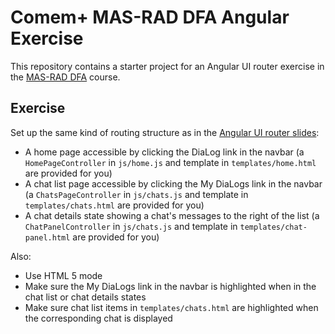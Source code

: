 # Comem+ MAS-RAD DFA Angular Exercise

This repository contains a starter project for an Angular UI router exercise in the [MAS-RAD DFA][dfa] course.

## Exercise

Set up the same kind of routing structure as in the [Angular UI router slides][slides]:

* A home page accessible by clicking the DiaLog link in the navbar
  (a `HomePageController` in `js/home.js` and template in `templates/home.html` are provided for you)
* A chat list page accessible by clicking the My DiaLogs link in the navbar
  (a `ChatsPageController` in `js/chats.js` and template in `templates/chats.html` are provided for you)
* A chat details state showing a chat's messages to the right of the list
  (a `ChatPanelController` in `js/chats.js` and template in `templates/chat-panel.html` are provided for you)

Also:

* Use HTML 5 mode
* Make sure the My DiaLogs link in the navbar is highlighted when in the chat list or chat details states
* Make sure chat list items in `templates/chats.html` are highlighted when the corresponding chat is displayed



[dfa]: https://github.com/MediaComem/comem-masrad-dfa
[slides]: https://mediacomem.github.io/comem-webdev-docs/2017/subjects/angular-ui-router/?home=MediaComem%2Fcomem-masrad-dfa%23readme#1
